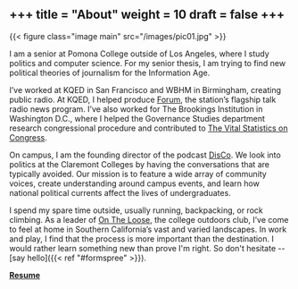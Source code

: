 +++
title = "About"
weight = 10
draft = false
+++
---
{{< figure class="image main" src="/images/pic01.jpg" >}}

I am a senior at Pomona College outside of Los Angeles, where I study politics and computer science. For my senior thesis, I am trying to find new political theories of journalism for the Information Age.

I’ve worked at KQED in San Francisco and WBHM in Birmingham, creating public radio. At KQED, I helped produce [Forum](https://www.kqed.org/forum), the station’s flagship talk radio news program. I’ve also worked for The Brookings Institution in Washington D.C., where I helped the Governance Studies department research congressional procedure and contributed to [The Vital Statistics on Congress](https://www.brookings.edu/multi-chapter-report/vital-statistics-on-congress). 

On campus, I am the founding director of the podcast [DisCo](https://discussioncollective.org). We look into politics at the Claremont Colleges by having the conversations that are typically avoided. Our mission is to feature a wide array of community voices, create understanding around campus events, and learn how national political currents affect the lives of undergraduates.

I spend my spare time outside, usually running, backpacking, or rock climbing. As a leader of [On The Loose](http://otl.pomona.edu), the college outdoors club, I’ve come to feel at home in Southern California’s vast and varied landscapes. In work and play, I find that the process is more important than the destination. I would rather learn something new than prove I'm right. So don't hesitate -- [say hello]({{< ref "#formspree" >}}).

**[Resume](/CohenEli_Resume_December2018.pdf)**
